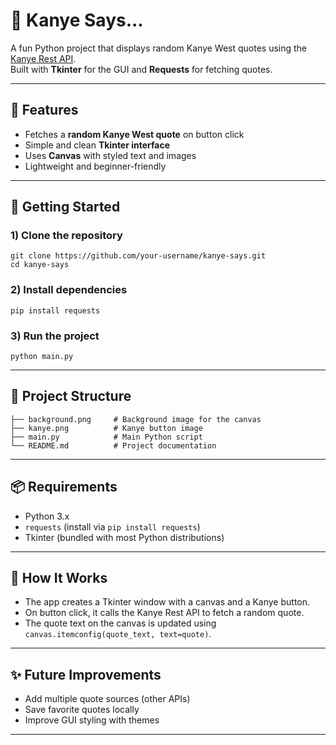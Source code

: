 # 🎤 Kanye Says...

A fun Python project that displays random Kanye West quotes using the [Kanye Rest API](https://kanye.rest).  
Built with **Tkinter** for the GUI and **Requests** for fetching quotes.

---

## 📌 Features
- Fetches a **random Kanye West quote** on button click  
- Simple and clean **Tkinter interface**  
- Uses **Canvas** with styled text and images  
- Lightweight and beginner-friendly

---

## 🚀 Getting Started

### 1) Clone the repository
    git clone https://github.com/your-username/kanye-says.git
    cd kanye-says

### 2) Install dependencies
    pip install requests

### 3) Run the project
    python main.py

---

## 📂 Project Structure
    ├── background.png     # Background image for the canvas
    ├── kanye.png          # Kanye button image
    ├── main.py            # Main Python script
    └── README.md          # Project documentation

---





## 📦 Requirements
- Python 3.x  
- `requests` (install via `pip install requests`)  
- Tkinter (bundled with most Python distributions)

---

## 🔧 How It Works
- The app creates a Tkinter window with a canvas and a Kanye button.  
- On button click, it calls the Kanye Rest API to fetch a random quote.  
- The quote text on the canvas is updated using `canvas.itemconfig(quote_text, text=quote)`.

---

## ✨ Future Improvements
- Add multiple quote sources (other APIs)  
- Save favorite quotes locally  
- Improve GUI styling with themes

---


